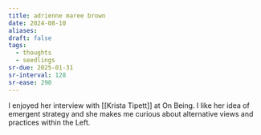 ```yaml
---
title: adrienne maree brown
date: 2024-08-10
aliases: 
draft: false
tags:
  - thoughts
  - seedlings
sr-due: 2025-01-31
sr-interval: 128
sr-ease: 290
---
```

I enjoyed her interview with [[Krista Tipett]] at On Being. I like her idea of emergent strategy and she makes me curious about alternative views and practices within the Left.
